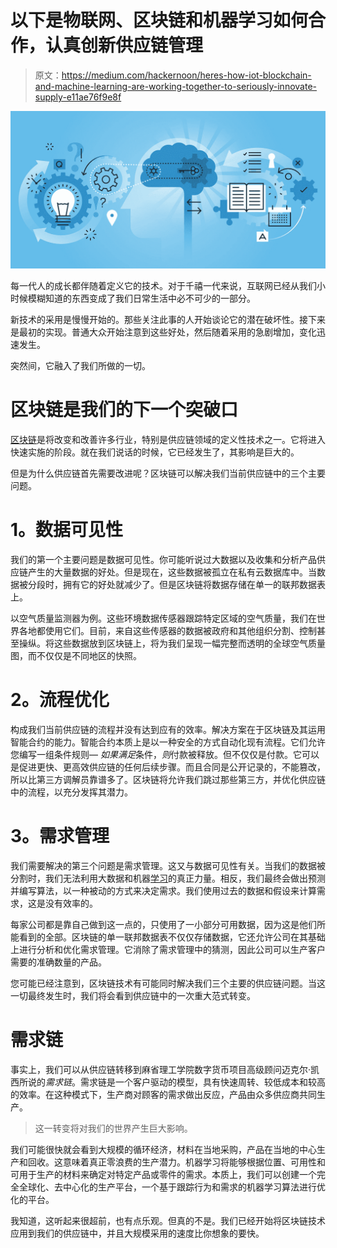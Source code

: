 # 以下是物联网、区块链和机器学习如何合作，认真创新供应链管理

> 原文：<https://medium.com/hackernoon/heres-how-iot-blockchain-and-machine-learning-are-working-together-to-seriously-innovate-supply-e11ae76f9e8f>

![](img/7dfffc82997fa6f7aa6ef3d8c209ac85.png)

每一代人的成长都伴随着定义它的技术。对于千禧一代来说，互联网已经从我们小时候模糊知道的东西变成了我们日常生活中必不可少的一部分。

新技术的采用是慢慢开始的。那些关注此事的人开始谈论它的潜在破坏性。接下来是最初的实现。普通大众开始注意到这些好处，然后随着采用的急剧增加，变化迅速发生。

突然间，它融入了我们所做的一切。

# **区块链是我们的下一个突破口**

[区块链](https://hackernoon.com/tagged/blockchain)是将改变和改善许多行业，特别是供应链领域的定义性技术之一。它将进入快速实施的阶段。就在我们说话的时候，它已经发生了，其影响是巨大的。

但是为什么供应链首先需要改进呢？区块链可以解决我们当前供应链中的三个主要问题。

# **1。数据可见性**

我们的第一个主要问题是数据可见性。你可能听说过大数据以及收集和分析产品供应链产生的大量数据的好处。但是现在，这些数据被孤立在私有云数据库中。当数据被分段时，拥有它的好处就减少了。但是区块链将数据存储在单一的联邦数据表上。

以空气质量监测器为例。这些环境数据传感器跟踪特定区域的空气质量，我们在世界各地都使用它们。目前，来自这些传感器的数据被政府和其他组织分割、控制甚至操纵。将这些数据放到区块链上，将为我们呈现一幅完整而透明的全球空气质量图，而不仅仅是不同地区的快照。

# **2。流程优化**

构成我们当前供应链的流程并没有达到应有的效率。解决方案在于区块链及其运用智能合约的能力。智能合约本质上是以一种安全的方式自动化现有流程。它们允许您编写一组条件规则— *如果满足*条件，*则*付款被释放。但不仅仅是付款。它可以是促进更快、更高效供应链的任何后续步骤。而且合同是公开记录的，不能篡改，所以比第三方调解员靠谱多了。区块链将允许我们跳过那些第三方，并优化供应链中的流程，以充分发挥其潜力。

# **3。需求管理**

我们需要解决的第三个问题是需求管理。这又与数据可见性有关。当我们的数据被分割时，我们无法利用大数据和机器[学习](https://hackernoon.com/tagged/learning)的真正力量。相反，我们最终会做出预测并编写算法，以一种被动的方式来决定需求。我们使用过去的数据和假设来计算需求，这是没有效率的。

每家公司都是靠自己做到这一点的，只使用了一小部分可用数据，因为这是他们所能看到的全部。区块链的单一联邦数据表不仅仅存储数据，它还允许公司在其基础上进行分析和优化需求管理。它消除了需求管理中的猜测，因此公司可以生产客户需要的准确数量的产品。

您可能已经注意到，区块链技术有可能同时解决我们三个主要的供应链问题。当这一切最终发生时，我们将会看到供应链中的一次重大范式转变。

# **需求链**

事实上，我们可以从供应链转移到麻省理工学院数字货币项目高级顾问迈克尔·凯西所说的*需求链*。需求链是一个客户驱动的模型，具有快速周转、较低成本和较高的效率。在这种模式下，生产商对顾客的需求做出反应，产品由众多供应商共同生产。

> 这一转变将对我们的世界产生巨大影响。

我们可能很快就会看到大规模的循环经济，材料在当地采购，产品在当地的中心生产和回收。这意味着真正零浪费的生产潜力。机器学习将能够根据位置、可用性和可用于生产的材料来确定对特定产品或零件的需求。本质上，我们可以创建一个完全全球化、去中心化的生产平台，一个基于跟踪行为和需求的机器学习算法进行优化的平台。

我知道，这听起来很超前，也有点乐观。但真的不是。我们已经开始将区块链技术应用到我们的供应链中，并且大规模采用的速度比你想象的要快。